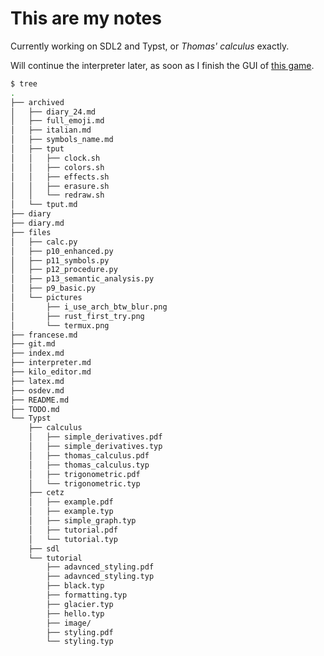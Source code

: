 # This are my notes

Currently working on SDL2 and Typst, or *Thomas' calculus* exactly.

Will continue the interpreter later, as soon as I finish the GUI of
[this game](https://github.com/yykk0123/my-magic-tower-).


```sh
$ tree
.
├── archived
│   ├── diary_24.md
│   ├── full_emoji.md
│   ├── italian.md
│   ├── symbols_name.md
│   ├── tput
│   │   ├── clock.sh
│   │   ├── colors.sh
│   │   ├── effects.sh
│   │   ├── erasure.sh
│   │   └── redraw.sh
│   └── tput.md
├── diary
├── diary.md
├── files
│   ├── calc.py
│   ├── p10_enhanced.py
│   ├── p11_symbols.py
│   ├── p12_procedure.py
│   ├── p13_semantic_analysis.py
│   ├── p9_basic.py
│   └── pictures
│       ├── i_use_arch_btw_blur.png
│       ├── rust_first_try.png
│       └── termux.png
├── francese.md
├── git.md
├── index.md
├── interpreter.md
├── kilo_editor.md
├── latex.md
├── osdev.md
├── README.md
├── TODO.md
└── Typst
    ├── calculus
    │   ├── simple_derivatives.pdf
    │   ├── simple_derivatives.typ
    │   ├── thomas_calculus.pdf
    │   ├── thomas_calculus.typ
    │   ├── trigonometric.pdf
    │   └── trigonometric.typ
    ├── cetz
    │   ├── example.pdf
    │   ├── example.typ
    │   ├── simple_graph.typ
    │   ├── tutorial.pdf
    │   └── tutorial.typ
    ├── sdl
    └── tutorial
        ├── adavnced_styling.pdf
        ├── adavnced_styling.typ
        ├── black.typ
        ├── formatting.typ
        ├── glacier.typ
        ├── hello.typ
        ├── image/
        ├── styling.pdf
        └── styling.typ
```
